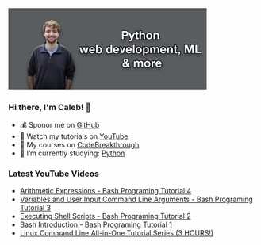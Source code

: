 <img src="github-cover-photo-my-face.jpg" width="400px" />

### Hi there, I'm Caleb! 🍛

- 💰 Sponor me on [GitHub](https://github.com/sponsors/CalebCurry)
- 🎥 Watch my tutorials on [YouTube](https://www.youtube.com/calebthevideomaker2)
- 📗 My courses on [CodeBreakthrough](https://www.codebreakthrough.com)
- 🤔 I’m currently studying: [Python](https://www.youtube.com/watch?v=s3IvdkCq2_c&t=4254s)

### Latest YouTube Videos
<!-- YOUTUBE:START -->
- [Arithmetic Expressions - Bash Programing Tutorial 4](https://www.youtube.com/watch?v=rjuB3X8MOQc)
- [Variables and User Input Command Line Arguments - Bash Programing Tutorial 3](https://www.youtube.com/watch?v=i8x71ykX2k4)
- [Executing Shell Scripts - Bash Programing Tutorial 2](https://www.youtube.com/watch?v=f9cfyhOcf_s)
- [Bash Introduction - Bash Programing Tutorial 1](https://www.youtube.com/watch?v=sAlYw1EgUkg)
- [Linux Command Line All-in-One Tutorial Series (3 HOURS!)](https://www.youtube.com/watch?v=AOGPtRYaYPA)
<!-- YOUTUBE:END -->
